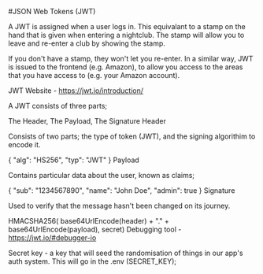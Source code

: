 #JSON Web Tokens (JWT)

A JWT is assigned when a user logs in. This equivalant to a stamp on the hand that is given when entering a nightclub. The stamp will allow you to leave and re-enter a club by showing the stamp.

If you don't have a stamp, they won't let you re-enter. In a similar way, JWT is issued to the frontend (e.g. Amazon), to allow you access to the areas that you have access to (e.g. your Amazon account).

JWT Website - https://jwt.io/introduction/

A JWT consists of three parts;

The Header,
The Payload,
The Signature
Header

Consists of two parts; the type of token (JWT), and the signing algorithim to encode it.

{
"alg": "HS256",
"typ": "JWT"
}
Payload

Contains particular data about the user, known as claims;

{
"sub": "1234567890",
"name": "John Doe",
"admin": true
}
Signature

Used to verify that the message hasn't been changed on its journey.

HMACSHA256(
base64UrlEncode(header) + "." +
base64UrlEncode(payload),
secret)
Debugging tool - https://jwt.io/#debugger-io

Secret key - a key that will seed the randomisation of things in our app's auth system. This will go in the .env (SECRET_KEY);
